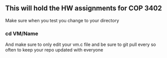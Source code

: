 ## This will hold the HW assignments for COP 3402

Make sure when you test you change to your directory

### cd VM/Name

And make sure to only edit your vm.c file and be sure to git pull every so often to keep your repo
updated with everyone